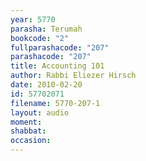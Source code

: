 ```yaml
---
year: 5770
parasha: Terumah
bookcode: "2"
fullparashacode: "207"
parashacode: "207"
title: Accounting 101
author: Rabbi Eliezer Hirsch
date: 2010-02-20
id: 57702071
filename: 5770-207-1
layout: audio
moment: 
shabbat: 
occasion: 
---
```

